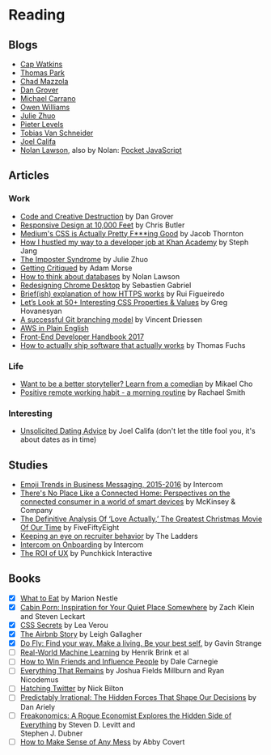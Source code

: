 Reading
======
## Blogs
- [Cap Watkins](http://blog.capwatkins.com/)
- [Thomas Park](http://thomaspark.co/)
- [Chad Mazzola](http://chad.is/writing/)
- [Dan Grover](http://dangrover.com/archive/)
- [Michael Carrano](https://michaelcarrano.com/)
- [Owen Williams](http://owenwillia.ms/portfolio/)
- [Julie Zhuo](https://medium.com/@joulee)
- [Pieter Levels](https://levels.io/index/)
- [Tobias Van Schneider](http://www.vanschneider.com/blog/)
- [Joel Califa](http://joelcalifa.com/blog/)
- [Nolan Lawson](https://nolanlawson.com/), also by Nolan: [Pocket JavaScript](http://www.pocketjavascript.com/)

## Articles
### Work
- [Code and Creative Destruction](http://dangrover.com/2013/07/12/code-and-creative-destruction.html) by Dan Grover
- [Responsive Design at 10,000 Feet](https://www.newfangled.com/responsive-design-at-10000-feet/) by Chris Butler
- [Medium's CSS is Actually Pretty F***ing Good](https://medium.com/@fat/mediums-css-is-actually-pretty-fucking-good-b8e2a6c78b06#.opq3w9xao) by Jacob Thornton
- [How I hustled my way to a developer job at Khan Academy](http://stephjang.com/blog/khan-academy-job/) by Steph Jang
- [The Imposter Syndrome](https://medium.com/the-year-of-the-looking-glass/the-imposter-syndrome-9e23e2326d88#.u7vnhgtta) by Julie Zhuo
- [Getting Critiqued](http://mrmrs.io/writing/2015/10/08/getting-critiqued/) by Adam Morse
- [How to think about databases](https://nolanlawson.com/2016/02/08/how-to-think-about-databases/) by Nolan Lawson
- [Redesigning Chrome Desktop](https://medium.com/google-design/redesigning-chrome-desktop-769aeb5ab987#.q73hpg7kj) by Sebastien Gabriel
- [Brief(ish) explanation of how HTTPS works](http://www.blinkingcaret.com/2017/01/18/brief-ish-explanation-of-how-https-works/) by Rui Figueiredo
- [Let’s Look at 50+ Interesting CSS Properties & Values](https://css-tricks.com/lets-look-50-interesting-css-properties-values/) by Greg Hovanesyan
- [A successful Git branching model](http://nvie.com/posts/a-successful-git-branching-model/) by Vincent Driessen
- [AWS in Plain English](https://www.expeditedssl.com/aws-in-plain-english)
- [Front-End Developer Handbook 2017](https://www.gitbook.com/book/frontendmasters/front-end-handbook-2017/details)
- [How to actually ship software that actually works](http://mir.aculo.us/2015/08/25/how-to-actually-ship-software-that-actually-works/) by Thomas Fuchs

### Life
- [Want to be a better storyteller? Learn from a comedian](https://crew.co/blog/want-to-be-a-better-storyteller-learn-from-a-comedian/) by Mikael Cho
- [Positive remote working habit - a morning routine](https://rachsmith.com/2016/positive-remote-habits-morning-routine) by Rachael Smith

### Interesting
- [Unsolicited Dating Advice](http://joelcalifa.com/blog/unsolicited-dating-advice/) by Joel Califa (don't let the title fool you, it's about dates as in time)

## Studies
- [Emoji Trends in Business Messaging, 2015-2016](https://blog.intercomassets.com/wp-content/uploads/2016/12/09135612/Intercom-Emoji_Trends_in_Business_Messaging_2015-2016.pdf) by Intercom
- [There's No Place Like a Connected Home: Perspectives on the connected consumer in a world of smart devices](http://www.mckinsey.com/spContent/connected_homes/index.html) by McKinsey &amp; Company
- [The Definitive Analysis Of ‘Love Actually,’ The Greatest Christmas Movie Of Our Time](http://fivethirtyeight.com/features/the-definitive-analysis-of-love-actually-the-greatest-christmas-movie-of-our-time/) by FiveFiftyEight
- [Keeping an eye on recruiter behavior](https://cdn.theladders.net/static/images/basicSite/pdfs/TheLadders-EyeTracking-StudyC2.pdf) by The Ladders
- [Intercom on Onboarding](https://www.intercom.com/books/onboarding) by Intercom
- [The ROI of UX](http://cdn2.hubspot.net/hubfs/416708/Ebooks/The_ROI_of_UX_White_Paper_preview.pdf?t=1463779327924) by Punchkick Interactive

## Books
- [x] [What to Eat](http://a.co/9WyFgzz) by Marion Nestle
- [x] [Cabin Porn: Inspiration for Your Quiet Place Somewhere](http://a.co/hYx0fVp) by Zach Klein and Steven Leckart
- [x] [CSS Secrets](http://a.co/er9Al8H) by Lea Verou
- [x] [The Airbnb Story](http://a.co/a9zjE4N) by Leigh Gallagher
- [x] [Do Fly: Find your way. Make a living. Be your best self.](http://a.co/fqaPVzZ) by Gavin Strange
- [ ] [Real-World Machine Learning](http://a.co/flsQEr8) by Henrik Brink et al
- [ ] [How to Win Friends and Influence People](http://a.co/dqTECjl) by Dale Carnegie
- [ ] [Everything That Remains](http://a.co/4Q8Qy6A) by Joshua Fields Millburn and Ryan Nicodemus
- [ ] [Hatching Twitter](http://a.co/85pe0wB) by Nick Bilton
- [ ] [Predictably Irrational: The Hidden Forces That Shape Our Decisions](http://a.co/3MAB6cf) by Dan Ariely
- [ ] [Freakonomics: A Rogue Economist Explores the Hidden Side of Everything](http://a.co/3gTtcxG) by Steven D. Levitt and  
Stephen J. Dubner
- [ ] [How to Make Sense of Any Mess](http://www.howtomakesenseofanymess.com/) by Abby Covert
